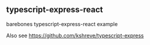 ## typescript-express-react
barebones typescript-express-react example

Also see https://github.com/kshreve/typescript-express
